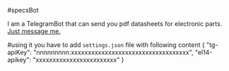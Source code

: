 #specsBot

I am a TelegramBot that can send you pdf datasheets for electronic parts.  
[Just message me.](http://telegram.me/specsBot)

#using it
you have to add `settings.json` file with following content
    {
        "tg-apiKey": "nnnnnnnnn:xxxxxxxxxxxxxxxxxxxxxxxxxxxxxxxxxxx",
        "el14-apikey": "xxxxxxxxxxxxxxxxxxxxxxxx"
    }
